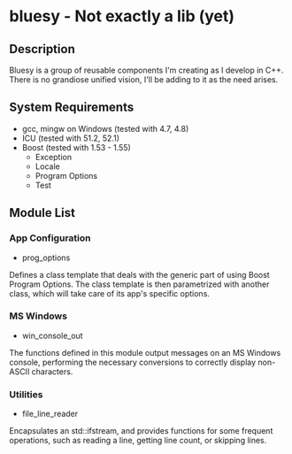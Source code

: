 bluesy - Not exactly a lib (yet)
================================

## Description

Bluesy is a group of reusable components I'm creating as I develop in C++.
There is no grandiose unified vision, I'll be adding to it as the need arises.

## System Requirements

- gcc, mingw on Windows (tested with 4.7, 4.8)
- ICU (tested with 51.2, 52.1)
- Boost (tested with 1.53 - 1.55)
    - Exception
    - Locale
    - Program Options
    - Test

## Module List

### App Configuration

- prog_options

 Defines a class template that deals with the generic part of using Boost
Program Options. The class template is then parametrized with another class,
which will take care of its app's specific options.

### MS Windows

- win_console_out

 The functions defined in this module output messages on an MS Windows console,
performing the necessary conversions to correctly display non-ASCII characters.

### Utilities

- file_line_reader

 Encapsulates an std::ifstream, and provides functions for some frequent
operations, such as reading a line, getting line count, or skipping lines.
